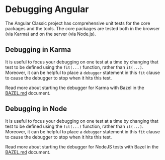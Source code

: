 # Debugging Angular

The Angular Classic project has comprehensive unit tests for the core packages and the tools.
The core packages are tested both in the browser (via Karma) and on the server (via Node.js).

## Debugging in Karma

It is useful to focus your debugging on one test at a time by changing that test to be
defined using the `fit(...)` function, rather than `it(...)`. Moreover, it can be helpful
to place a `debugger` statement in this `fit` clause to cause the debugger to stop when
it hits this test.

Read more about starting the debugger for Karma with Bazel in the [BAZEL.md](./BAZEL.md)
document.

## Debugging in Node

It is useful to focus your debugging on one test at a time by changing that test to be
defined using the `fit(...)` function, rather than `it(...)`. Moreover, it can be helpful
to place a `debugger` statement in this `fit` clause to cause the debugger to stop when
it hits this test.

Read more about starting the debugger for NodeJS tests with Bazel in the [BAZEL.md](./BAZEL.md)
document.